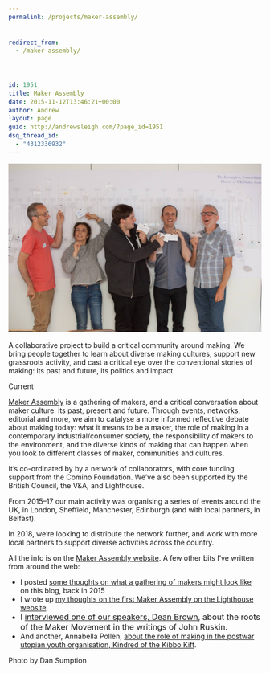 ```yaml
---
permalink: /projects/maker-assembly/


redirect_from:
  - /maker-assembly/



id: 1951
title: Maker Assembly
date: 2015-11-12T13:46:21+00:00
author: Andrew
layout: page
guid: http://andrewsleigh.com/?page_id=1951
dsq_thread_id:
  - "4312336932"
---
```


<img class="wp-image-2225 size-full" src="/assets/2018/01/sm-team-shot.jpeg" alt=""     />

A collaborative project to build a critical community around making. We bring people together to learn about diverse making cultures, support new grassroots activity, and cast a critical eye over the conventional stories of making: its past and future, its politics and impact.

<span class="label">Current</span>

<!--more-->

[Maker Assembly](http://makerassembly.org) is a gathering of makers, and a critical conversation about maker culture: its past, present and future. Through events, networks, editorial and more, we aim to catalyse a more informed reflective debate about making today: what it means to be a maker, the role of making in a contemporary industrial/consumer society, the responsibility of makers to the environment, and the diverse kinds of making that can happen when you look to different classes of maker, communities and cultures.

It&#8217;s co-ordinated by by a network of collaborators, with core funding support from the Comino Foundation. We&#8217;ve also been supported by the British Council, the V&A, and Lighthouse.

From 2015–17 our main activity was organising a series of events around the UK, in London, Sheffield, Manchester, Edinburgh (and with local partners, in Belfast).

In 2018, we&#8217;re looking to distribute the network further, and work with more local partners to support diverse activities across the country.

All the info is on the [Maker Assembly website](http://makerassembly.org). A few other bits I&#8217;ve written  from around the web:

  * I posted [some thoughts on what a gathering of makers might look like](/2015/06/13/makers-come-together/) on this blog, back in 2015
  * I wrote up [my thoughts on the first Maker Assembly on the Lighthouse website](http://www.lighthouse.org.uk/news/reflections-on-maker-assembly-2015).
  * <span style="font-size: 1rem;">I </span><a style="font-size: 1rem;" href="https://medium.com/maker-assembly/john-ruskin-grandfather-of-the-maker-movement-853706eb2bd">interviewed one of our speakers, Dean Brown</a><span style="font-size: 1rem;">, about the roots of the Maker Movement in the writings of John Ruskin. </span>
  * And another, Annabella Pollen, [about the role of making in the postwar utopian  youth organisation, Kindred of the Kibbo Kift](https://medium.com/maker-assembly/kindred-of-the-kibbo-kift-7943a4c095fc).


Photo by Dan Sumption